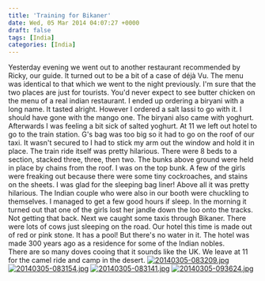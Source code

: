 ```yaml
---
title: 'Training for Bikaner'
date: Wed, 05 Mar 2014 04:07:27 +0000
draft: false
tags: [India]
categories: [India]
---
```


Yesterday evening we went out to another restaurant recommended by Ricky, our guide. It turned out to be a bit of a case of déjà Vu. The menu was identical to that which we went to the night previously. I'm sure that the two places are just for tourists. You'd never expect to see butter chicken on the menu of a real indian restaurant. I ended up ordering a biryani with a long name. It tasted alright. However I ordered a salt lassi to go with it. I should have gone with the mango one. The biryani also came with yoghurt. Afterwards I was feeling a bit sick of salted yoghurt. At 11 we left out hotel to go to the train station. G's bag was too big so it had to go on the roof of our taxi. It wasn't secured to I had to stick my arm out the window and hold it in place. The train ride itself was pretty hilarious. There were 8 beds to a section, stacked three, three, then two. The bunks above ground were held in place by chains from the roof. I was on the top bunk. A few of the girls were freaking out because there were some tiny cockroaches, and stains on the sheets. I was glad for the sleeping bag liner! Above all it was pretty hilarious. The Indian couple who were also in our booth were chuckling to themselves. I managed to get a few good hours if sleep. In the morning it turned out that one of the girls lost her jandle down the loo onto the tracks. Not getting that back. Next we caught some taxis through Bikaner. There were lots of cows just sleeping on the road. Our hotel this time is made out of red or pink stone. It has a pool! But there's no water in it. The hotel was made 300 years ago as a residence for some of the Indian nobles. There are so many doves cooing that it sounds like the UK. We leave at 11 for the camel ride and camp in the desert. [![20140305-083209.jpg](http://indiaana.files.wordpress.com/2014/03/20140305-083209.jpg)](http://indiaana.files.wordpress.com/2014/03/20140305-083209.jpg) [![20140305-083154.jpg](http://indiaana.files.wordpress.com/2014/03/20140305-083154.jpg)](http://indiaana.files.wordpress.com/2014/03/20140305-083154.jpg) [![20140305-083141.jpg](http://indiaana.files.wordpress.com/2014/03/20140305-083141.jpg)](http://indiaana.files.wordpress.com/2014/03/20140305-083141.jpg) [![20140305-093624.jpg](http://indiaana.files.wordpress.com/2014/03/20140305-093624.jpg)](http://indiaana.files.wordpress.com/2014/03/20140305-093624.jpg)